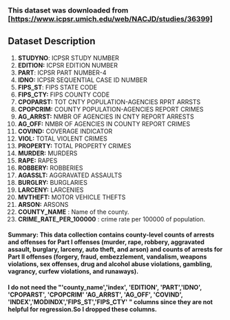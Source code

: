 
### This dataset was downloaded from [https://www.icpsr.umich.edu/web/NACJD/studies/36399]
## **Dataset Description**
1. **STUDYNO**: ICPSR STUDY NUMBER
2. **EDITION:** ICPSR EDITION NUMBER
3. **PART**: ICPSR PART NUMBER-4
4. **IDNO:** ICPSR SEQUENTIAL CASE ID NUMBER
5. **FIPS_ST**: FIPS STATE CODE
6. **FIPS_CTY:** FIPS COUNTY CODE
7. **CPOPARST:** TOT CNTY POPULATION-AGENCIES RPRT ARRSTS
8. **CPOPCRIM:** COUNTY POPULATION-AGENCIES REPORT CRIMES
9. **AG_ARRST:** NMBR OF AGENCIES IN CNTY REPORT ARRESTS
11. **AG_OFF:** NMBR OF AGENCIES IN COUNTY REPORT CRIMES
12. **COVIND:** COVERAGE INDICATOR
13. **VIOL:** TOTAL VIOLENT CRIMES
14. **PROPERTY:** TOTAL PROPERTY CRIMES
15. **MURDER:** MURDERS
16. **RAPE:** RAPES 
17. **ROBBERY:** ROBBERIES
18. **AGASSLT:** AGGRAVATED ASSAULTS
19. **BURGLRY:** BURGLARIES
20. **LARCENY:** LARCENIES
21. **MVTHEFT:** MOTOR VEHICLE THEFTS 
22. **ARSON:** ARSONS
23. **COUNTY_NAME** : Name of the county.
24. **CRIME_RATE_PER_100000** : crime rate per 100000 of population.
#### **Summary:** This data collection contains county-level counts of arrests and offenses for Part I offenses (murder, rape, robbery, aggravated assault, burglary, larceny, auto theft, and arson) and counts of arrests for Part II offenses (forgery, fraud, embezzlement, vandalism, weapons violations, sex offenses, drug and alcohol abuse violations, gambling, vagrancy, curfew violations, and runaways).
####  I do not need the "'county_name','index', 'EDITION', 'PART','IDNO', 'CPOPARST', 'CPOPCRIM' 'AG_ARRST', 'AG_OFF', 'COVIND', 'INDEX','MODINDX','FIPS_ST','FIPS_CTY' " columns since they are not helpful for regression.So I dropped these columns.
